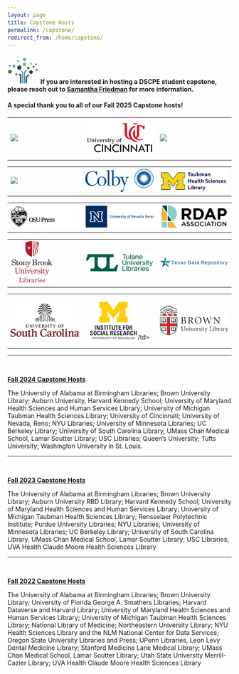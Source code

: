 ```yaml
---
layout: page
title: Capstone Hosts
permalink: /capstone/
redirect_from: /home/capstone/
---
```


#### <img src="/images/logos/DSCPElogo2.png"> <b>If you are interested in hosting a DSCPE student capstone, please reach out to [Samantha Friedman](mailto:samantha_friedman@hms.harvard.edu) for more information.</b>

#### A special thank you to all of our Fall 2025 Capstone hosts!
 

<table>  
 <tr>
  <td rowspan="1" width="30%"><img src="/images/capstone_logos/alabama.png"></td>
  <td rowspan="1" width="30%"><img src="/images/capstone_logos/Cincinnati.png"></td>
  <td rowspan="1" width="30%"><img  src="/images/capstone_logos/maryland.png"></td>
 </tr>
 </table>

<table>
  <tr>
  <td rowspan="1" width="30%"><img src="/images/capstone_logos/harvardkennedy.png"></td>
  <td rowspan="1" width="30%"><img src="/images/capstone_logos/ColbyCollege.png"></td>
  <td rowspan="1" width="30%"><img src="/images/capstone_logos/UMTaubman Health.png"></td>
   </tr> 
</table>

<table>
  <tr>
  <td rowspan="1" width="30%"><img src="/images/capstone_logos/OregonState.png"></td>
  <td rowspan="1" width="30%"><img src="/images/capstone_logos/UNevada.png"></td>
  <td rowspan="1" width="30%"><img src="/images/capstone_logos/RDAP.png"></td></tr>
</table>

<table>
<tr>
 <td rowspan="1" width="30%"><img src="/images/capstone_logos/StonyBrook .png"></td>
  <td rowspan="1" width="30%"><img src="/images/capstone_logos/Tulane.png"></td>
  <td rowspan="1" width="30%"><img src="/images/capstone_logos/TexasDataRepository.png"></td></tr>
</table>

<table>
<tr>
 <td rowspan="1" width="30%"><img src="/images/capstone_logos/uscarolina.png"></td>
 <td rowspan="1" width="30%"><p align="center"><img src="/images/capstone_logos/uMsocial.png">/td></p>
   <td rowspan="1" width="30%"><img src="/images/capstone_logos/brown.png"> </td></tr>
</table>

----


<br>

<b><ins>Fall 2024 Capstone Hosts </ins> </b></br>

The University of Alabama at Birmingham Libraries; Brown University Library; Auburn University, Harvard Kennedy School; University of Maryland Health Sciences and Human Services Library; University of Michigan Taubman Health Sciences Library; University of Cincinnati; University of Nevada, Reno; NYU Libraries; University of Minnesota Libraries; UC Berkeley Library; University of South Carolina Library, UMass Chan Medical School, Lamar Soutter Library; USC Libraries; Queen’s University; Tufts University; Washington University in St. Louis. 

---
<br>


<b><ins>Fall 2023 Capstone Hosts </ins> </b><br>


The University of Alabama at Birmingham Libraries; Brown University Library; Auburn University RBD Library; Harvard Kennedy School; University of Maryland Health Sciences and Human Services Library; University of Michigan Taubman Health Sciences Library; Rensselaer Polytechnic Institute; Purdue University Libraries; NYU Libraries; University of Minnesota Libraries; UC Berkeley Library; University of South Carolina Library, UMass Chan Medical School, Lamar Soutter Library; USC Libraries; UVA Health Claude Moore Health Sciences Library

---
<br>


<b><ins>Fall 2022 Capstone Hosts </ins> </b><br>


The University of Alabama at Birmingham Libraries; Brown University Library; University of Florida George A. Smathers Libraries; Harvard Dataverse and Harvard Library; University of Maryland Health Sciences and Human Services Library; University of Michigan Taubman Health Sciences Library; National Library of Medicine; Northeastern University Library; NYU Health Sciences Library and the NLM National Center for Data Services; Oregon State University Libraries and Press; UPenn Libraries, Leon Levy Dental Medicine Library; Stanford Medicine Lane Medical Library; UMass Chan Medical School, Lamar Soutter Library; Utah State University Merrill-Cazier Library; UVA Health Claude Moore Health Sciences Library

         
